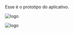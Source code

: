 Esse é o prototipo do aplicativo.

![logo](https://cdn.discordapp.com/attachments/979147541721518142/986782838772863037/unknown.png)

![logo](https://cdn.discordapp.com/attachments/979147541721518142/986783343154720798/unknown.png)
